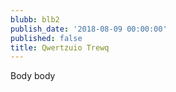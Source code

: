 ```yaml
---
blubb: blb2
publish_date: '2018-08-09 00:00:00'
published: false
title: Qwertzuio Trewq
---
```

Body body
